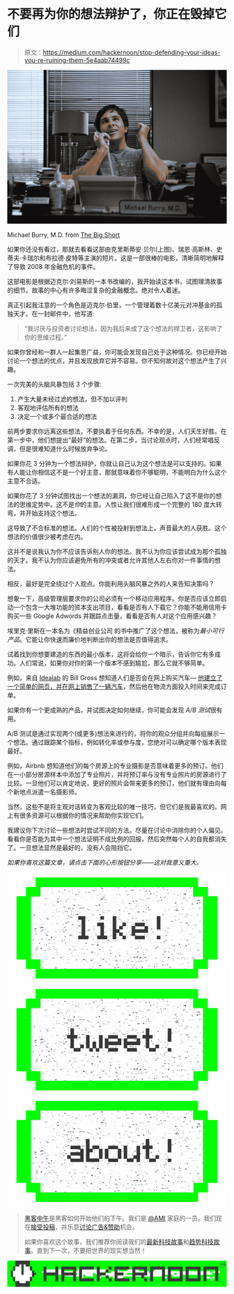 # 不要再为你的想法辩护了，你正在毁掉它们

> 原文：<https://medium.com/hackernoon/stop-defending-your-ideas-you-re-ruining-them-5e4aab74499c>

![](img/62e747ba999c144367099bfe536edcea.png)

Michael Burry, M.D. from [The Big Short](http://www.imdb.com/title/tt1596363/)

如果你还没有看过，那就去看看这部由克里斯蒂安·贝尔(上图)、瑞恩·高斯林、史蒂夫·卡瑞尔和布拉德·皮特等主演的短片。这是一部很棒的电影，清晰简明地解释了导致 2008 年金融危机的事件。

这部电影是根据迈克尔·刘易斯的一本书改编的，我开始读这本书，试图理清故事的细节。故事的中心有许多晦涩复杂的金融概念。绝对令人着迷。

真正引起我注意的一个角色是迈克尔·伯里，一个管理着数十亿美元对冲基金的孤独天才。在一封邮件中，他写道:

> “我讨厌与投资者讨论想法，因为我后来成了这个想法的捍卫者，这影响了你的思维过程。”

如果你曾经和一群人一起集思广益，你可能会发现自己处于这种情况。你已经开始讨论一个想法的优点，并且发现放弃它并不容易。你不知何故对这个想法产生了兴趣。

一次完美的头脑风暴包括 3 个步骤:

1.  产生大量未经过滤的想法，但不加以评判
2.  客观地评估所有的想法
3.  决定一个或多个最合适的想法

前两步要求你远离这些想法，不要执着于任何东西。不幸的是，人们天生好胜。在第一步中，他们想提出“最好”的想法。在第二步，当讨论观点时，人们经常唱反调，但是很难知道什么时候放弃争论。

如果你花 3 分钟为一个想法辩护，你就让自己认为这个想法是可以支持的。如果有人能让你相信这不是一个好主意，那就意味着你不够聪明，不能明白为什么这个主意不合适。

如果你花了 3 分钟试图找出一个想法的漏洞，你已经让自己陷入了这不是你的想法的思维定势中。这不是*你*的主意。人性让我们很难形成一个完整的 180 度大转弯，并开始支持这个想法。

这导致了不合标准的想法。人们的个性被投射到想法上，声音最大的人获胜。这个想法的价值很少被考虑在内。

这并不是说我认为你不应该告诉别人你的想法。我不认为你应该尝试成为那个孤独的天才。我不认为你应该避免所有的冲突或者允许其他人左右你对一件事情的想法。

相反，最好是完全绕过个人观点。你能利用头脑风暴之外的人来告知决策吗？

想象一下，高级管理层要求你的公司必须有一个移动应用程序。你是否应该立即启动一个包含一大堆功能的资本支出项目，看看是否有人下载它？你能不能用信用卡购买一些 Google Adwords 并跟踪点击量，看看是否有人对这个应用感兴趣？

埃里克·里斯在一本名为《精益创业公司 的书中推广了这个想法，被称为*最小可行产品*。它能让你快速而廉价地判断出你的想法是否值得追求。

试着找到你想要建造的东西的最小版本，这将会给你一个暗示，告诉你它有多成功。人们常说，如果你对你的第一个版本不感到尴尬，那么它就不够简单。

例如，来自 [Idealab](http://www.idealab.com/) 的 Bill Gross 想知道人们是否会在网上购买汽车— [他建立了一个简单的网页，并在网上销售了一辆汽车](https://www.youtube.com/watch?v=Kc9nX6VvtrI)，然后他在物流方面投入时间来完成订单。

如果你有一个更成熟的产品，并试图决定如何继续，你可能会发现 *A/B 测试*很有用。

A/B 测试是通过实现两个(或更多)想法来进行的，将你的观众分组并向每组展示一个想法。通过跟踪某个指标，例如转化率或参与度，您绝对可以确定哪个版本表现最好。

例如，Airbnb 想知道他们的每个房源上的专业摄影是否意味着更多的预订。他们在一小部分房源样本中添加了专业照片，并将预订率与没有专业照片的房源进行了比较。一旦他们可以肯定地说，更好的照片会带来更多的预订，他们就有理由向每个新地点派遣一名摄影师。

当然，这些不是将主观对话转变为客观比较的唯一技巧，但它们是我最喜欢的。网上有很多资源可以根据你的情况来帮助你实现它们。

我建议你下次讨论一些想法时尝试不同的方法。尽量在讨论中消除你的个人偏见。看看你是否能为其中一个想法证明不成比例的回报，然后突然每个人的自我都消失了。一旦想法显然是最好的，没有人会阻挡它。

*如果你喜欢这篇文章，请点击下面的心形按钮分享——这对我意义重大。*

[![](img/50ef4044ecd4e250b5d50f368b775d38.png)](http://bit.ly/HackernoonFB)[![](img/979d9a46439d5aebbdcdca574e21dc81.png)](https://goo.gl/k7XYbx)[![](img/2930ba6bd2c12218fdbbf7e02c8746ff.png)](https://goo.gl/4ofytp)

> [黑客中午](http://bit.ly/Hackernoon)是黑客如何开始他们的下午。我们是 [@AMI](http://bit.ly/atAMIatAMI) 家庭的一员。我们现在[接受投稿](http://bit.ly/hackernoonsubmission)，并乐意[讨论广告&赞助](mailto:partners@amipublications.com)机会。
> 
> 如果你喜欢这个故事，我们推荐你阅读我们的[最新科技故事](http://bit.ly/hackernoonlatestt)和[趋势科技故事](https://hackernoon.com/trending)。直到下一次，不要把世界的现实想当然！

[![](img/be0ca55ba73a573dce11effb2ee80d56.png)](https://goo.gl/Ahtev1)